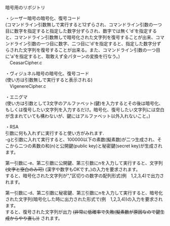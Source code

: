 暗号用のリポジトリ

・シーザー暗号の暗号化、復号コード  
(コマンドライン引数無しで実行すると12ずらされ、コマンドライン引数の一つ目に数字を指定すると指定した数字分ずらされ、数字では無く'd'を指定すると、コマンドライン引数無しで暗号化された文字列を復号することが出来、コマンドライン引数の一つ目に数字、二つ目に'd'を指定すると、指定した数字分ずらされた文字列を復号することが出来る。また、コマンドライン引数の一つ目に'a'を指定すると、取敢えず全パターンの変換を行なう。)  
　CeasarCipher.c  
 
・ヴィジュネル暗号の暗号化、復号コード  
(使い方は引数無しで実行すると表示される)  
　VigenereCipher.c  
 
・エニグマ  
(使い方は引数として3文字のアルファベット(鍵)を入力するとその後は暗号化、もしくは復号したい文字列を入力するだけ。暗号化、復号したい文字列には空白が含まれていても構わないが、鍵にはアルファベット以外入れないこと。)

・RSA  
引数に何も入れずに実行すると使い方がみれます.  
-gと引数に入れて実行すると、100000以下の素数(擬素数)が二つ生成され、そこから二つの素数の和(n)と公開鍵(public key)と秘密鍵(secret key)が生成されます。   
  
第一引数に-e、第二引数に公開鍵、第三引数にnを入力して実行すると、文字列 ~~(文字と空白のみ可)~~ (漢字や数字もOKです。)の入力を要求されます。  
すると、暗号化された文字列が","区切りの数字の配列形式(例　1,2,3,4)で出力されます。  
  
第一引数に-d、第二引数に秘密鍵、第三引数にnを入力して実行すると、暗号化された文字列(暗号化した時に出力された形式で(例　1,2,3,4))の入力を要求されます。  
すると、復号された文字列が出力 ~~(非常に低確率で失敗(擬素数が原因なので鍵生成からやり直し))~~ されます。  
  

